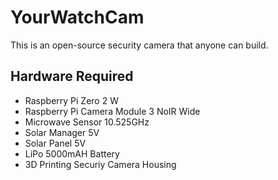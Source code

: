 # YourWatchCam
This is an open-source security camera that anyone can build.

## Hardware Required
* Raspberry Pi Zero 2 W
* Raspberry Pi Camera Module 3 NoIR Wide
* Microwave Sensor 10.525GHz
* Solar Manager 5V
* Solar Panel 5V
* LiPo 5000mAH Battery
* 3D Printing Securiy Camera Housing
